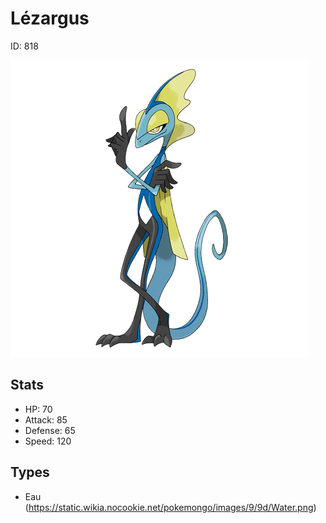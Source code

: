 # Lézargus


ID: 818

![](https://raw.githubusercontent.com/PokeAPI/sprites/master/sprites/pokemon/other/official-artwork/818.png "Lézargus")

## Stats


 - HP: 70
 - Attack: 85
 - Defense: 65
 - Speed: 120

## Types


 - Eau (https://static.wikia.nocookie.net/pokemongo/images/9/9d/Water.png)
